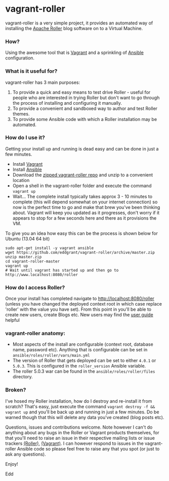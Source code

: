 vagrant-roller
==============

vagrant-roller is a very simple project, it provides an automated way of installing the [Apache Roller](http://roller.apache.org/) blog software on to a Virtual Machine.

### How?
Using the awesome tool that is [Vagrant](http://www.vagrantup.com/) and a sprinkling of [Ansible](http://www.ansible.com/home) configuration.

### What is it useful for?

vagrant-roller has 3 main purposes:

1. To provide a quick and easy means to test drive Roller - useful for people who are interested in trying Roller but don't want to go through the process of installing and configuring it manually.
2. To provide a convenient and sandboxed way to author and test Roller themes. 
3. To provide some Ansible code with which a Roller installation may be automated.

### How do I use it?

Getting your install up and running is dead easy and can be done in just a few minutes.

* Install [Vagrant](http://www.vagrantup.com/)
* Install [Ansible](http://www.ansible.com/home)
* Download the [zipped vagrant-roller repo](https://github.com/eddgrant/vagrant-roller/archive/master.zip) and unzip to a convenient location
* Open a shell in the vagrant-roller folder and execute the command `vagrant up`
* Wait... The complete install typically takes approx 3 - 10 minutes to complete (this will depend somewhat on your internet connection) so now is the perfect time to go and make that brew you've been thinking about. Vagrant will keep you updated as it progresses, don't worry if it appears to stop for a few seconds here and there as it provisions the VM. 

To give you an idea how easy this can be the process is shown below for Ubuntu (13.04 64 bit)

    sudo apt-get install -y vagrant ansible
    wget https://github.com/eddgrant/vagrant-roller/archive/master.zip
    unzip master.zip
    cd vagrant-roller-master
    vagrant up
    # Wait until vagrant has started up and then go to http://www.localhost:8080/roller

### How do I access Roller?

Once your install has completed navigate to [http://localhost:8080/roller](http://localhost:8080/roller) (unless you have changed the deployed context root in which case replace 'roller' with the value you have set). From this point in you'll be able to create new users, create Blogs etc. New users may find the [user guide](http://www.apache.org/dist/roller/roller-5/v5.0.3/docs/roller-user-guide.pdf) helpful

### vagrant-roller anatomy:
* Most aspects of the install are configurable (context root, database name, password etc). Anything that is configurable can be set in `ansible/roles/roller/vars/main.yml`
* The version of Roller that gets deployed can be set to either `4.0.1` or `5.0.3`. This is configured in the `roller_version` Ansible variable.
* The roller 5.0.3 war can be found in the `ansible/roles/roller/files` directory.

### Broken?
I've hosed my Roller installation, how do I destroy and re-install it from scratch?
That's easy, just execute the command `vagrant destroy -f && vagrant up` and you'll be back up and running in just a few minutes. Do be warned though that this will delete any data you've created (blog posts etc).

Questions, issues and contributions welcome. Note however I can't do anything about any bugs in the Roller or Vagrant products themselves, for that you'll need to raise an issue in their respective mailing lists or issue trackers [(Roller)](https://issues.apache.org/jira/browse/ROL), [(Vagrant)](https://github.com/mitchellh/vagrant/issues). I can however respond to issues in the vagrant-roller Ansible code so please feel free to raise any that you spot (or just to ask any questions).

Enjoy!

Edd



